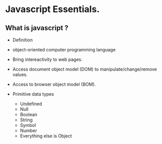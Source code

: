  # Javascript Essentials.
 
 
## What is javascript ?
 - Definition 
  - object-oriented computer programming language
  - Bring intereactivity to web pages.
  - Access document object model (DOM) to manipulate/change/remove values.
  - Access to browser object model (BOM).
  
- Primitive data types
  - Undefined
  - Null
  - Boolean
  - String
  - Symbol
  - Number
  - Everything else is Object
